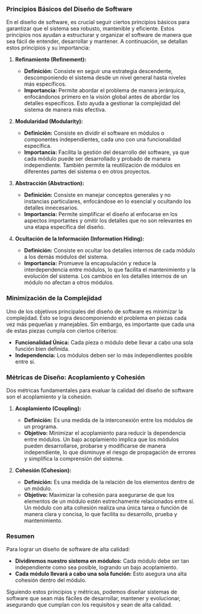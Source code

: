 ### Principios Básicos del Diseño de Software

En el diseño de software, es crucial seguir ciertos principios básicos para garantizar que el sistema sea robusto, mantenible y eficiente. Estos principios nos ayudan a estructurar y organizar el software de manera que sea fácil de entender, desarrollar y mantener. A continuación, se detallan estos principios y su importancia:

1. **Refinamiento (Refinement):**
   - **Definición:** Consiste en seguir una estrategia descendente, descomponiendo el sistema desde un nivel general hasta niveles más específicos.
   - **Importancia:** Permite abordar el problema de manera jerárquica, enfocándonos primero en la visión global antes de abordar los detalles específicos. Esto ayuda a gestionar la complejidad del sistema de manera más efectiva.

2. **Modularidad (Modularity):**
   - **Definición:** Consiste en dividir el software en módulos o componentes independientes, cada uno con una funcionalidad específica.
   - **Importancia:** Facilita la gestión del desarrollo del software, ya que cada módulo puede ser desarrollado y probado de manera independiente. También permite la reutilización de módulos en diferentes partes del sistema o en otros proyectos.

3. **Abstracción (Abstraction):**
   - **Definición:** Consiste en manejar conceptos generales y no instancias particulares, enfocándose en lo esencial y ocultando los detalles innecesarios.
   - **Importancia:** Permite simplificar el diseño al enfocarse en los aspectos importantes y omitir los detalles que no son relevantes en una etapa específica del diseño.

4. **Ocultación de la Información (Information Hiding):**
   - **Definición:** Consiste en ocultar los detalles internos de cada módulo a los demás módulos del sistema.
   - **Importancia:** Promueve la encapsulación y reduce la interdependencia entre módulos, lo que facilita el mantenimiento y la evolución del sistema. Los cambios en los detalles internos de un módulo no afectan a otros módulos.

### Minimización de la Complejidad

Uno de los objetivos principales del diseño de software es minimizar la complejidad. Esto se logra descomponiendo el problema en piezas cada vez más pequeñas y manejables. Sin embargo, es importante que cada una de estas piezas cumpla con ciertos criterios:

- **Funcionalidad Única:** Cada pieza o módulo debe llevar a cabo una sola función bien definida.
- **Independencia:** Los módulos deben ser lo más independientes posible entre sí.

### Métricas de Diseño: Acoplamiento y Cohesión

Dos métricas fundamentales para evaluar la calidad del diseño de software son el acoplamiento y la cohesión.

1. **Acoplamiento (Coupling):**
   - **Definición:** Es una medida de la interconexión entre los módulos de un programa.
   - **Objetivo:** Minimizar el acoplamiento para reducir la dependencia entre módulos. Un bajo acoplamiento implica que los módulos pueden desarrollarse, probarse y modificarse de manera independiente, lo que disminuye el riesgo de propagación de errores y simplifica la comprensión del sistema.

2. **Cohesión (Cohesion):**
   - **Definición:** Es una medida de la relación de los elementos dentro de un módulo.
   - **Objetivo:** Maximizar la cohesión para asegurarse de que los elementos de un módulo estén estrechamente relacionados entre sí. Un módulo con alta cohesión realiza una única tarea o función de manera clara y concisa, lo que facilita su desarrollo, prueba y mantenimiento.

### Resumen

Para lograr un diseño de software de alta calidad:

- **Dividiremos nuestro sistema en módulos:** Cada módulo debe ser tan independiente como sea posible, logrando un bajo acoplamiento.
- **Cada módulo llevará a cabo una sola función:** Esto asegura una alta cohesión dentro del módulo.

Siguiendo estos principios y métricas, podemos diseñar sistemas de software que sean más fáciles de desarrollar, mantener y evolucionar, asegurando que cumplan con los requisitos y sean de alta calidad.